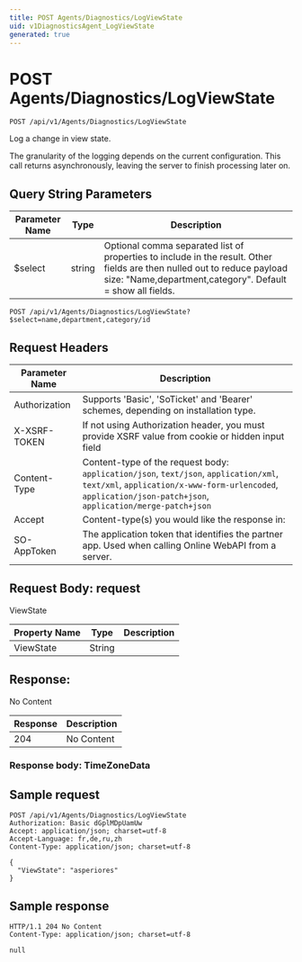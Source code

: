 ```yaml
---
title: POST Agents/Diagnostics/LogViewState
uid: v1DiagnosticsAgent_LogViewState
generated: true
---
```


# POST Agents/Diagnostics/LogViewState

```http
POST /api/v1/Agents/Diagnostics/LogViewState
```

Log a change in view state.


The granularity of the logging depends on the current configuration. This call returns asynchronously, leaving the server to finish processing later on.






## Query String Parameters

| Parameter Name | Type |  Description |
|----------------|------|--------------|
| $select | string |  Optional comma separated list of properties to include in the result. Other fields are then nulled out to reduce payload size: "Name,department,category". Default = show all fields. |

```http
POST /api/v1/Agents/Diagnostics/LogViewState?$select=name,department,category/id
```


## Request Headers

| Parameter Name | Description |
|----------------|-------------|
| Authorization  | Supports 'Basic', 'SoTicket' and 'Bearer' schemes, depending on installation type. |
| X-XSRF-TOKEN   | If not using Authorization header, you must provide XSRF value from cookie or hidden input field |
| Content-Type | Content-type of the request body: `application/json`, `text/json`, `application/xml`, `text/xml`, `application/x-www-form-urlencoded`, `application/json-patch+json`, `application/merge-patch+json` |
| Accept         | Content-type(s) you would like the response in:  |
| SO-AppToken | The application token that identifies the partner app. Used when calling Online WebAPI from a server. |

## Request Body: request 

ViewState 

| Property Name | Type |  Description |
|----------------|------|--------------|
| ViewState | String |  |

## Response:

No Content

| Response | Description |
|----------------|-------------|
| 204 | No Content |

### Response body: TimeZoneData


## Sample request

```http!
POST /api/v1/Agents/Diagnostics/LogViewState
Authorization: Basic dGplMDpUamUw
Accept: application/json; charset=utf-8
Accept-Language: fr,de,ru,zh
Content-Type: application/json; charset=utf-8

{
  "ViewState": "asperiores"
}
```

## Sample response

```http_
HTTP/1.1 204 No Content
Content-Type: application/json; charset=utf-8

null
```